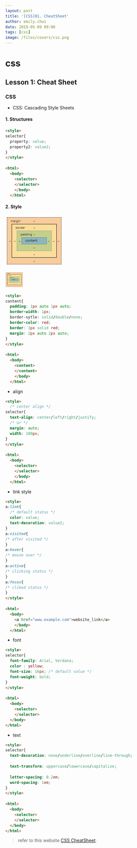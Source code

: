 ```yaml
---
layout: post
title: '[CSS]01. CheatSheet'
author: emily.choi
date: 2019-05-09 09:00
tags: [css]
image: /files/covers/css.png
---
```

# css

## Lesson 1: Cheat Sheet

### **CSS** 
- CSS: Cascading Style Sheets

#### 1. Structures

```html
<style>
selector{
  property: value;
  property2: value2;
}
</style>

<html>
  <body>
    <selector>
    </selector>
    </body>
  </html>
```

#### 2. Style

![](/files/box.png)
<!-- .element height="50%" width="50%" -->
<img src="/files/box.png" alt="img" height="50">



```html
<style>
content{
  padding: 1px auto 1px auto;
  border-width: 1px;
  border-sytle: solid/double/none; 
  border-color: red;
  border: 1px solid red;
  margin: 2px auto 2px auto;
}
</style>

<html>
  <body>
    <content>
    </content>
    </body>
  </html>
```

- align

```html
<style>
  /* center align */
selector{
  text-align: center/left/right/justify; 
  /* or */
  margin: auto;
  width: 100px;
}
</style>

<html>
  <body>
    <selector>
    </selector>
    </body>
  </html>
```

- link style

```html
<style>
a:link{
  /* default status */
  color: value;
  text-decoration: value2;
}
a:visited{
/* after visited */
}
a:hover{
/* mouse over */
}
a:active{
/* clicking status */
}
a:focus{
/* cliked status */
}
</style>

<html>
  <body>
    <a href="www.example.com">website_link</a> 
    </body>
  </html>
```

- font

```html
<style>
selector{
  font-family: Arial, Verdana;
  color : yellow;
  font-size: 16px; /* default value */
  font-weight: bold;
}
</style>

<html>
  <body>
    <selector>
    </selector>
  </body>
</html>
```

- text

```html
<style>
selector{
  text-decoration: none/underline/overline/line-through;

  text-transform: uppercase/lowercase/capitalize;

  letter-spacing: 0.2em;
  word-spacing: 1em;
}
</style>

<html>
  <body>
    <selector>
    </selector>
  </body>
</html>
```


> refer to this website [CSS CheatSheet](https://html-css-js.com/css/).

